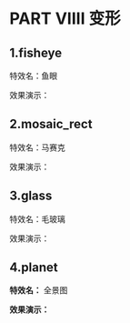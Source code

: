 PART VIIII 变形 
==================================



1.fisheye 
---------------------------

特效名：鱼眼

效果演示：



2.mosaic_rect 
-------------------------------

特效名：马赛克

效果演示：





3.glass 
-------------------------

特效名：毛玻璃

效果演示：





4.planet 
--------------------------

**特效名：** 全景图

**效果演示：** 




